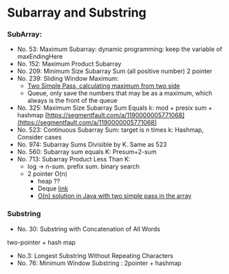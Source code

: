 # Subarray and Substring

### SubArray:

* No. 53:  Maximum Subarray: dynamic programming: keep the variable of maxEndingHere
* No. 152: Maximum Product Subarray
* No. 209: Minimum Size Subarray Sum (all positive number) 2 pointer
* No. 239: Sliding Window Maximum:
  * [Two Simple Pass, calculating maximum from two side](https://discuss.leetcode.com/topic/26480/o-n-solution-in-java-with-two-simple-pass-in-the-array)
  * Queue, only save the numbers that may be as a maximum, which always is the front of the queue
* No. 325: Maximum Size Subarray Sum Equals k: mod + presix sum + hashmap [https://segmentfault.com/a/1190000005771068](https://segmentfault.com/a/1190000005771068)
* No. 523: Continuous Subarray Sum: target is n times k: Hashmap, Consider cases
* No. 974: Subarray Sums Divisible by K. Same as 523
* No. 560: Subarray sum equals K: Presum+2-sum
* No. 713: Subarray Product Less Than K:&#x20;
  * log -> n-sum. prefix sum. binary search
  * 2 pointer O(n)
    * heap ??&#x20;
    * Deque [link](https://discuss.leetcode.com/topic/19055/java-o-n-solution-using-deque-with-explanation)
    * [O(n) solution in Java with two simple pass in the array](https://discuss.leetcode.com/topic/26480/o-n-solution-in-java-with-two-simple-pass-in-the-array)

### Substring

* No. 30: Substring with Concatenation of All Words

&#x20; two-pointer + hash map

* No.3: Longest Substring Without Repeating Characters
* No. 76: Minimum Window Substring : 2pointer + hashmap
